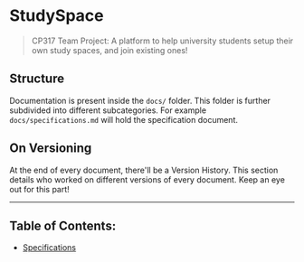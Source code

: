 # StudySpace
> CP317 Team Project: A platform to help university students setup their own study spaces, and join existing ones!

## Structure
Documentation is present inside the `docs/` folder. This folder is further subdivided into different subcategories. For example `docs/specifications.md` will hold the specification document.

## On Versioning
At the end of every document, there'll be a Version History. This section details who worked on different versions of every document. Keep an eye out for this part!

---
## Table of Contents:

- [Specifications](docs/specifications.md)

